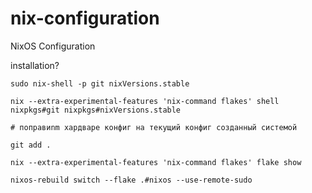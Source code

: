 # nix-configuration
NixOS Configuration

installation?
```
sudo nix-shell -p git nixVersions.stable

nix --extra-experimental-features 'nix-command flakes' shell nixpkgs#git nixpkgs#nixVersions.stable

# поправиnm хардваре конфиг на текущий конфиг созданный системой

git add .

nix --extra-experimental-features 'nix-command flakes' flake show

nixos-rebuild switch --flake .#nixos --use-remote-sudo
```
